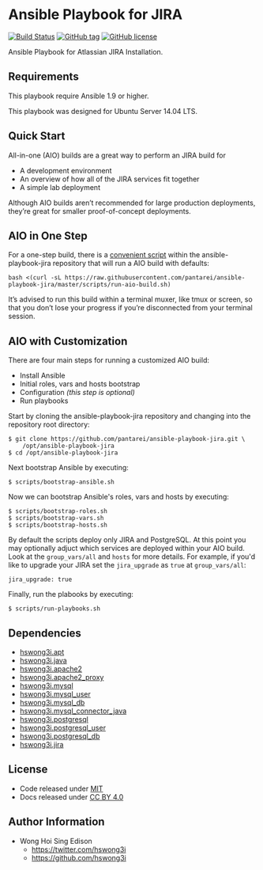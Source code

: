 Ansible Playbook for JIRA
=========================

[![Build Status](https://travis-ci.org/pantarei/ansible-playbook-jira.svg?branch=master)](https://travis-ci.org/pantarei/ansible-playbook-jira)
[![GitHub tag](https://img.shields.io/github/tag/pantarei/ansible-playbook-jira.svg)](https://github.com/pantarei/ansible-playbook-jira)
[![GitHub license](https://img.shields.io/github/license/pantarei/ansible-playbook-jira.svg)](https://github.com/pantarei/ansible-playbook-jira/blob/master/LICENSE)

Ansible Playbook for Atlassian JIRA Installation.

Requirements
------------

This playbook require Ansible 1.9 or higher.

This playbook was designed for Ubuntu Server 14.04 LTS.

Quick Start
-----------

All-in-one (AIO) builds are a great way to perform an JIRA build for

-   A development environment
-   An overview of how all of the JIRA services fit together
-   A simple lab deployment

Although AIO builds aren’t recommended for large production deployments,
they’re great for smaller proof-of-concept deployments.

AIO in One Step
---------------

For a one-step build, there is a [convenient
script](https://raw.githubusercontent.com/pantarei/ansible-playbook-jira/master/scripts/run-aio-build.sh)
within the ansible-playbook-jira repository that will run a AIO build
with defaults:

    bash <(curl -sL https://raw.githubusercontent.com/pantarei/ansible-playbook-jira/master/scripts/run-aio-build.sh)

It’s advised to run this build within a terminal muxer, like tmux or
screen, so that you don’t lose your progress if you’re disconnected from
your terminal session.

AIO with Customization
----------------------

There are four main steps for running a customized AIO build:

-   Install Ansible
-   Initial roles, vars and hosts bootstrap
-   Configuration *(this step is optional)*
-   Run playbooks

Start by cloning the ansible-playbook-jira repository and changing into
the repository root directory:

    $ git clone https://github.com/pantarei/ansible-playbook-jira.git \
        /opt/ansible-playbook-jira
    $ cd /opt/ansible-playbook-jira

Next bootstrap Ansible by executing:

    $ scripts/bootstrap-ansible.sh

Now we can bootstrap Ansible's roles, vars and hosts by executing:

    $ scripts/bootstrap-roles.sh
    $ scripts/bootstrap-vars.sh
    $ scripts/bootstrap-hosts.sh

By default the scripts deploy only JIRA and PostgreSQL. At this point
you may optionally adjuct which services are deployed within your AIO
build. Look at the `group_vars/all` and `hosts` for more details. For
example, if you'd like to upgrade your JIRA set the `jira_upgrade` as
`true` at `group_vars/all`:

    jira_upgrade: true

Finally, run the plabooks by executing:

    $ scripts/run-playbooks.sh

Dependencies
------------

-   [hswong3i.apt](https://galaxy.ansible.com/detail#/role/5970)
-   [hswong3i.java](https://galaxy.ansible.com/detail#/role/5971)
-   [hswong3i.apache2](https://galaxy.ansible.com/detail#/role/5972)
-   [hswong3i.apache2\_proxy](https://galaxy.ansible.com/detail#/role/5974)
-   [hswong3i.mysql](https://galaxy.ansible.com/detail#/role/5975)
-   [hswong3i.mysql\_user](https://galaxy.ansible.com/detail#/role/5977)
-   [hswong3i.mysql\_db](https://galaxy.ansible.com/detail#/role/5978)
-   [hswong3i.mysql\_connector\_java](https://galaxy.ansible.com/detail#/role/5979)
-   [hswong3i.postgresql](https://galaxy.ansible.com/detail#/role/5980)
-   [hswong3i.postgresql\_user](https://galaxy.ansible.com/detail#/role/5981)
-   [hswong3i.postgresql\_db](https://galaxy.ansible.com/detail#/role/5982)
-   [hswong3i.jira](https://galaxy.ansible.com/detail#/role/5989)

License
-------

-   Code released under [MIT](https://github.com/hswong3i/ansible-playbook-jira/blob/master/LICENSE)
-   Docs released under [CC BY 4.0](http://creativecommons.org/licenses/by/4.0/)

Author Information
------------------

-   Wong Hoi Sing Edison
    -   <https://twitter.com/hswong3i>
    -   <https://github.com/hswong3i>

